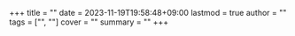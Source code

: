 +++
title = ""
date = 2023-11-19T19:58:48+09:00
lastmod = true
author = ""
tags = ["", ""]
cover = ""
summary = ""
+++
